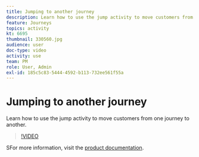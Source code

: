 ```yaml
---
title: Jumping to another journey
description: Learn how to use the jump activity to move customers from one journey to another.
feature: Journeys
topics: activity
kt: 6695
thumbnail: 330560.jpg
audience: user
doc-type: video
activity: use
team: PM
role: User, Admin
exl-id: 185c5c83-5444-4592-b113-732ee561f55a
---
```

# Jumping to another journey

Learn how to use the jump activity to move customers from one journey to another.

>[!VIDEO](https://video.tv.adobe.com/v/330560?quality=12&learn=on)

SFor more information, visit the [product documentation](https://experienceleague.adobe.com/docs/journeys/using/building-journeys/about-journey-building/action-activities/jump.html?lang=en#building-journeys).
